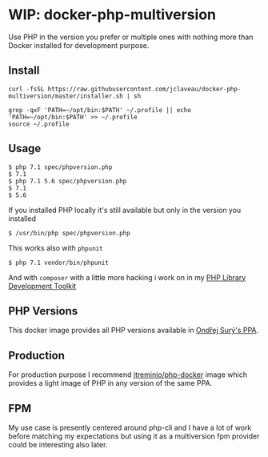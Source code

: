 # WIP: docker-php-multiversion
Use PHP in the version you prefer or multiple ones with nothing more than Docker installed for development purpose.

## Install
```
curl -fsSL https://raw.githubusercontent.com/jclaveau/docker-php-multiversion/master/installer.sh | sh

grep -qxF 'PATH=~/opt/bin:$PATH' ~/.profile || echo 'PATH=~/opt/bin:$PATH' >> ~/.profile
source ~/.profile
```

## Usage
```shell
$ php 7.1 spec/phpversion.php 
$ 7.1 
$ php 7.1 5.6 spec/phpversion.php 
$ 7.1 
$ 5.6
```
If you installed PHP locally it's still available but only in the version you installed
```shell
$ /usr/bin/php spec/phpversion.php 
```


This works also with `phpunit`
```shell
$ php 7.1 vendor/bin/phpunit 
```
And with `composer` with a little more hacking i work on in my [PHP Library Development Toolkit](https://github.com/jclaveau/php-library-development-toolkit)


## PHP Versions
This docker image provides all PHP versions available in [Ondřej Surý's PPA](https://github.com/oerdnj/deb.sury.org).

## Production
For production purpose I recommend [jtreminio/php-docker](https://github.com/jtreminio/php-docker) image which provides a light image of PHP in any version of the same PPA.

## FPM
My use case is presently centered around php-cli and I have a lot of work before matching my expectations but using it as a multiversion fpm provider could be interesting also later.

